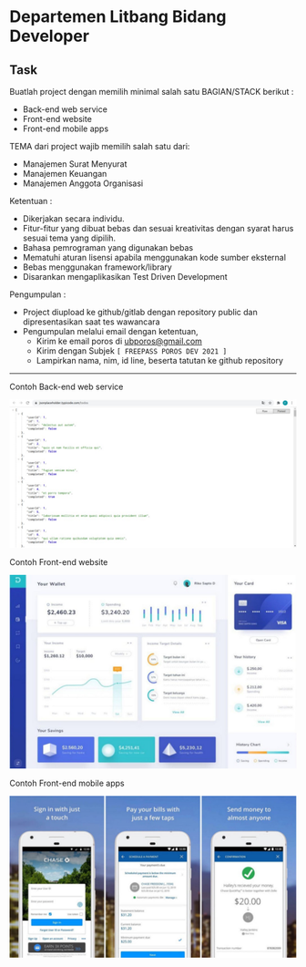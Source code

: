 # Departemen Litbang Bidang Developer

## Task
Buatlah project dengan memilih minimal salah satu BAGIAN/STACK berikut :
- Back-end web service
- Front-end website
- Front-end mobile apps

TEMA dari project wajib memilih salah satu dari:
- Manajemen Surat Menyurat
- Manajemen Keuangan
- Manajemen Anggota Organisasi

Ketentuan :
- Dikerjakan secara individu. 
- Fitur-fitur yang dibuat bebas dan sesuai kreativitas dengan syarat harus sesuai tema yang dipilih.
- Bahasa pemrograman yang digunakan bebas
- Mematuhi aturan lisensi apabila menggunakan kode sumber eksternal
- Bebas menggunakan framework/library
- Disarankan mengaplikasikan Test Driven Development

Pengumpulan : 
- Project diupload ke github/gitlab dengan repository public dan dipresentasikan saat tes wawancara
- Pengumpulan melalui email dengan ketentuan,
  - Kirim ke email poros di ubporos@gmail.com
  - Kirim dengan Subjek `[ FREEPASS POROS DEV 2021 ]`
  - Lampirkan nama, nim, id line, beserta tatutan ke github repository

---

Contoh Back-end web service

![](img/dev-001.jpg)

Contoh Front-end website

![](img/dev-002.jpg)

Contoh Front-end mobile apps

![](img/dev-003.jpg)
